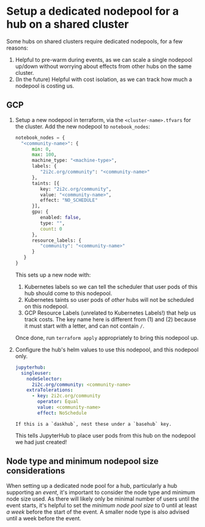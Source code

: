 # Setup a dedicated nodepool for a hub on a shared cluster

Some hubs on shared clusters require dedicated nodepools, for a few reasons:

1. Helpful to pre-warm during events, as we can scale a single nodepool up/down
   without worrying about effects from other hubs on the same cluster.
2. (In the future) Helpful with cost isolation, as we can track how much a
   nodepool is costing us.

## GCP

1. Setup a new nodepool in terraform, via the `<cluster-name>.tfvars` for the
   cluster. Add the new nodepool to `notebook_nodes`:

   ```terraform
   notebook_nodes = {
     "<community-name>": {
         min: 0,
         max: 100,
         machine_type: "<machine-type>",
         labels: {
            "2i2c.org/community": "<community-name>"
         },
         taints: [{
            key: "2i2c.org/community",
            value: "<community-name>",
            effect: "NO_SCHEDULE"
         }],
         gpu: {
            enabled: false,
            type: "",
            count: 0
         },
         resource_labels: {
            "community": "<community-name>"
         }
      }
   }
   ```

   This sets up a new node with:

   1. Kubernetes labels so we can tell the scheduler that user pods of this hub
      should come to this nodepool.
   2. Kubernetes taints so user pods of *other* hubs will not be scheduled on this
      nodepool.
   3. GCP Resource Labels (unrelated to Kubernetes Labels!) that help us track costs.
      The key name here is different from (1) and (2) because it must start with a
      letter, and can not contain `/`.

   Once done, run `terraform apply` appropriately to bring this nodepool up.

2. Configure the hub's helm values to use this nodepool, and this nodepool only.

   ```yaml
   jupyterhub:
     singleuser:
       nodeSelector:
         2i2c.org/community: <community-name>
       extraTolerations:
         - key: 2i2c.org/community
           operator: Equal
           value: <community-name>
           effect: NoSchedule
   ```

   ```{note}
   If this is a `daskhub`, nest these under a `basehub` key.
   ```

   This tells JupyterHub to place user pods from this hub on the nodepool we had
   just created!
   
## Node type and minimum nodepool size considerations

When setting up a dedicated node pool for a hub, particularly a hub supporting
an *event*, it's important to consider the node type and minimum node size
used. As there will likely only be minimal number of users until the event
starts, it's helpful to set the *minimum node pool size* to 0 until at least
*a week* before the start of the event. A smaller node type is also advised
until a week before the event.

